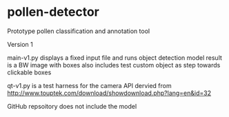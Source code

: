 # pollen-detector
Prototype pollen classification and annotation tool


Version 1 

main-v1.py displays a fixed input file and runs object detection model
result is a BW image with boxes
also includes test custom object as step towards clickable boxes

qt-v1.py is a test harness for the camera API dervied from  http://www.touptek.com/download/showdownload.php?lang=en&id=32

GitHub repsoitory does not include the model

